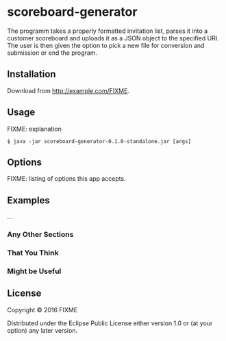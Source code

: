 # scoreboard-generator

The programm takes a properly formatted invitation list, parses it into a customer scoreboard and uploads it as a JSON object to the specified URI. The user is then given the option to pick a new file for conversion and submission or end the program.

## Installation

Download from http://example.com/FIXME.

## Usage

FIXME: explanation

    $ java -jar scoreboard-generator-0.1.0-standalone.jar [args]

## Options

FIXME: listing of options this app accepts.

## Examples

...


### Any Other Sections
### That You Think
### Might be Useful

## License

Copyright © 2016 FIXME

Distributed under the Eclipse Public License either version 1.0 or (at
your option) any later version.
